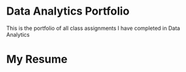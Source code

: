 # Data Analytics Portfolio
This is the portfolio of all class assignments I have completed in Data Analytics
# My Resume
